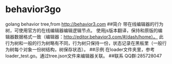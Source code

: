 # behavior3go
golang behavior tree,from http://behavior3.com
##简介
带在线编辑器的行为树，可使用官方的在线编辑器编辑逻辑节点。
使用js版本翻译，保持和原版的编辑器数据格式一致（编辑器：http://editor.behavior3.com/#/dash/home）。
此行为树和一般的行为树略有不同，行为树只保持一份，状态记录在黑板里（一般行为树每个对象一份树结构，树保存状态）。
##示例
在loader文件夹里，参考loader_test.go。通过tree.json文件来编辑器关联。
##联系
QQ群:285728047

